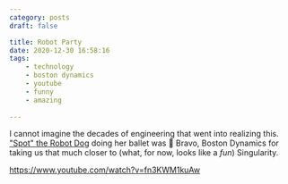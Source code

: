 ```yaml
---
category: posts
draft: false

title: Robot Party
date: 2020-12-30 16:58:16
tags:
    - technology
    - boston dynamics
    - youtube
    - funny
    - amazing
    
---
```


I cannot imagine the decades of engineering that went into realizing this. ["Spot" the Robot Dog](https://www.youtube.com/watch?v=s6_azdBnAlU) doing her ballet was 💯 Bravo, Boston Dynamics for taking us that much closer to (what, for now, looks like a _fun_) Singularity.

https://www.youtube.com/watch?v=fn3KWM1kuAw
